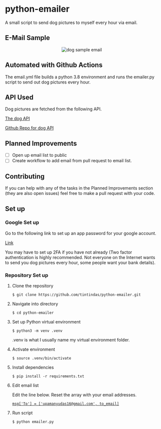 # python-emailer

A small script to send dog pictures to myself every hour via email.

## E-Mail Sample
<p align='center'>
    <img alt='dog sample email' src="https://user-images.githubusercontent.com/47525983/101314776-44ba6380-387f-11eb-8913-a22669a7f497.png">
</p>

## Automated with Github Actions

The email.yml file builds a python 3.8 environment and runs the emailer.py script to send out dog pictures every hour.

## API Used
Dog pictures are fetched from the following API.

[The dog API](https://dog.ceo/dog-api/)

[Github Repo for dog API](https://github.com/ElliottLandsborough/dog-ceo-api)

## Planned Improvements

- [ ] Open up email list to public
- [ ] Create workflow to add email from pull request to email list.

## Contributing

If you can help with any of the tasks in the Planned Improvements section (they are also open issues) feel free to make a pull request with your code.

## Set up

### Google Set up

Go to the following link to set up an app password for your google account.

[Link](https://myaccount.google.com/apppasswords)

You may have to set up 2FA if you have not already (Two factor authentication is highly recommended. Not everyone on the Internet wants to send you dog pictures every hour, some people want your bank details).

### Repository Set up
1. Clone the repository

    `$ git clone https://github.com/tintindas/python-emailer.git`

1. Navigate into directory

    `$ cd python-emailer`

1. Set up Python virtual environment

    `$ python3 -m venv .venv`
  
    .venv is what I usually name my virtual environment folder. 

1. Activate environment
  
    `$ source .venv/bin/activate`

1. Install dependencies
  
    `$ pip install -r requirements.txt`

 1. Edit email list
 
    Edit the line below. Reset the array with your email addresses.
 
       [`msg['To'] = ['upamanyudas16@gmail.com', to_email]`](https://github.com/tintindas/python-emailer/blob/574924b646a8fdcbe13043bed32374f4136a9be4/emailer.py#L44)
 
 1. Run script
 
       `$ python emailer.py`
